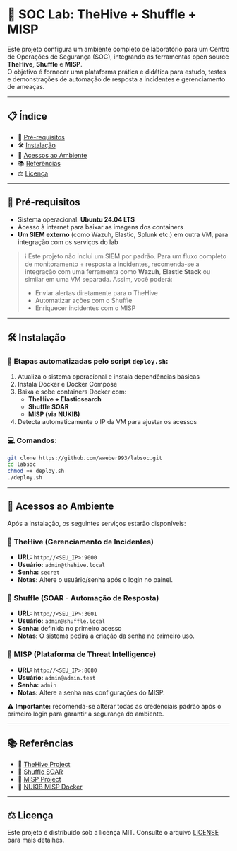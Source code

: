 # 🧠 SOC Lab: TheHive + Shuffle + MISP

Este projeto configura um ambiente completo de laboratório para um Centro de Operações de Segurança (SOC), integrando as ferramentas open source **TheHive**, **Shuffle** e **MISP**.  
O objetivo é fornecer uma plataforma prática e didática para estudo, testes e demonstrações de automação de resposta a incidentes e gerenciamento de ameaças.

---

## 📋 Índice

- 🔧 [Pré-requisitos](#pré-requisitos)
- 🛠️ [Instalação](#instalação)
- 🧪 [Acessos ao Ambiente](#acessos-ao-ambiente)
- 📚 [Referências](#referências)
- ⚖️ [Licença](#licença)

---

## 🔧 Pré-requisitos

- Sistema operacional: **Ubuntu 24.04 LTS**
- Acesso à internet para baixar as imagens dos containers
- **Um SIEM externo** (como Wazuh, Elastic, Splunk etc.) em outra VM, para integração com os serviços do lab

> ℹ️ Este projeto não inclui um SIEM por padrão. Para um fluxo completo de monitoramento + resposta a incidentes, recomenda-se a integração com uma ferramenta como **Wazuh**, **Elastic Stack** ou similar em uma VM separada. Assim, você poderá:
> - Enviar alertas diretamente para o TheHive
> - Automatizar ações com o Shuffle
> - Enriquecer incidentes com o MISP

---

## 🛠️ Instalação

### 🔽 Etapas automatizadas pelo script `deploy.sh`:

1. Atualiza o sistema operacional e instala dependências básicas
2. Instala Docker e Docker Compose
3. Baixa e sobe containers Docker com:
   - **TheHive + Elasticsearch**
   - **Shuffle SOAR**
   - **MISP (via NUKIB)**
4. Detecta automaticamente o IP da VM para ajustar os acessos

### 💻 Comandos:

```bash
git clone https://github.com/wweber993/labsoc.git
cd labsoc
chmod +x deploy.sh
./deploy.sh
```

---

## 🧪 Acessos ao Ambiente

Após a instalação, os seguintes serviços estarão disponíveis:

### 🧠 TheHive (Gerenciamento de Incidentes)
- **URL:** `http://<SEU_IP>:9000`  
- **Usuário:** `admin@thehive.local`  
- **Senha:** `secret`  
- **Notas:** Altere o usuário/senha após o login no painel.

### 🤖 Shuffle (SOAR - Automação de Resposta)
- **URL:** `http://<SEU_IP>:3001`  
- **Usuário:** `admin@shuffle.local`  
- **Senha:** definida no primeiro acesso  
- **Notas:** O sistema pedirá a criação da senha no primeiro uso.

### 🧩 MISP (Plataforma de Threat Intelligence)
- **URL:** `http://<SEU_IP>:8080`  
- **Usuário:** `admin@admin.test`  
- **Senha:** `admin`  
- **Notas:** Altere a senha nas configurações do MISP.

⚠️ **Importante:** recomenda-se alterar todas as credenciais padrão após o primeiro login para garantir a segurança do ambiente.

---

## 📚 Referências

- 🔗 [TheHive Project](https://thehive-project.org/)
- 🔗 [Shuffle SOAR](https://shuffler.io/)
- 🔗 [MISP Project](https://www.misp-project.org/)
- 🔗 [NUKIB MISP Docker](https://github.com/NUKIB/misp)

---

## ⚖️ Licença

Este projeto é distribuído sob a licença MIT. Consulte o arquivo [LICENSE](LICENSE) para mais detalhes.
